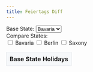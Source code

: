 ```yaml
---
title: Feiertags Diff
---
```


<div>
  <label for="base-state">Base State:</label>
  <select id="base-state" name="base-state" onchange="compareHolidays()">
    <option value="Bavaria">Bavaria</option>
    <option value="Berlin">Berlin</option>
    <option value="Saxony">Saxony</option>
    <!-- Add more states as needed -->
  </select>
</div>
<div>
  <label for="compare-states">Compare States:</label>
  <div id="compare-states">
    <label><input type="checkbox" name="compare-state" value="Bavaria" onchange="compareHolidays()"> Bavaria</label>
    <label><input type="checkbox" name="compare-state" value="Berlin" onchange="compareHolidays()"> Berlin</label>
    <label><input type="checkbox" name="compare-state" value="Saxony" onchange="compareHolidays()"> Saxony</label>
    <!-- Add more states as needed -->
  </div>
</div>
<!-- Removed the button -->
<div id="result" class="diff-container">
  <table id="holidays-table">
    <thead>
      <tr>
        <th>Base State Holidays</th>
        <!-- Compare state headers will be dynamically added here -->
      </tr>
    </thead>
    <tbody id="holidays-table-body">
      <!-- Holiday rows will be dynamically added here -->
    </tbody>
  </table>
</div>

<style>
    .main-content {
        max-width: 80%;
        margin: 0 auto;
    }
    .diff-container {
        overflow: hidden;
    }
    table {
        border-collapse: collapse;
        table-layout: fixed;
    }

    th, td {
        padding: 8px;
        border: 1px solid #e1e4e8;
        text-align: left;
    }
    th {
        background-color: #f6f8fa;
    }
    tr:nth-child(odd) {
        background-color: #f6f8fa;
    }
    .added {
        background-color: #e6ffed;
        color: #22863a;
    }
    .removed {
        background-color: #ffeef0;
        color: #cb2431;
    }
</style>
<script>
  const holidays = {
    Bavaria: [
      { date: '2024-01-01', name: 'Neujahrstag' },
      { date: '2024-01-06', name: 'Heilige Drei Könige' },
      { date: '2024-03-29', name: 'Karfreitag' },
      { date: '2024-04-01', name: 'Ostermontag' },
      { date: '2024-05-01', name: 'Tag der Arbeit' },
      { date: '2024-05-09', name: 'Christi Himmelfahrt' },
      { date: '2024-05-20', name: 'Pfingstmontag' },
      { date: '2024-05-30', name: 'Fronleichnam' },
      { date: '2024-08-15', name: 'Mariä Himmelfahrt' },
      { date: '2024-10-03', name: 'Tag der Deutschen Einheit' },
      { date: '2024-10-31', name: 'Reformationstag' },
      { date: '2024-11-01', name: 'Allerheiligen' },
      { date: '2024-12-25', name: 'Erster Weihnachtstag' },
      { date: '2024-12-26', name: 'Zweiter Weihnachtstag' }
    ],
    Berlin: [
      { date: '2024-01-01', name: 'Neujahrstag' },
      { date: '2024-03-29', name: 'Karfreitag' },
      { date: '2024-04-01', name: 'Ostermontag' },
      { date: '2024-05-01', name: 'Tag der Arbeit' },
      { date: '2024-05-09', name: 'Christi Himmelfahrt' },
      { date: '2024-05-20', name: 'Pfingstmontag' },
      { date: '2024-10-03', name: 'Tag der Deutschen Einheit' },
      { date: '2024-12-25', name: 'Erster Weihnachtstag' },
      { date: '2024-12-26', name: 'Zweiter Weihnachtstag' }
    ],
    Saxony: [
      { date: '2024-01-01', name: 'Neujahrstag' },
      { date: '2024-03-29', name: 'Karfreitag' },
      { date: '2024-04-01', name: 'Ostermontag' },
      { date: '2024-05-01', name: 'Tag der Arbeit' },
      { date: '2024-05-09', name: 'Christi Himmelfahrt' },
      { date: '2024-05-20', name: 'Pfingstmontag' },
      { date: '2024-10-03', name: 'Tag der Deutschen Einheit' },
      { date: '2024-10-31', name: 'Reformationstag' },
      { date: '2024-11-20', name: 'Buß- und Bettag' },
      { date: '2024-12-25', name: 'Erster Weihnachtstag' },
      { date: '2024-12-26', name: 'Zweiter Weihnachtstag' }
    ]
    // Add more states and their holidays as needed
  };

  function getQueryParams() {
    const params = new URLSearchParams(window.location.search);
    return {
      currentState: params.get('currentState'),
      incomingStates: params.get('incomingStates') ? params.get('incomingStates').split(',') : []
    };
  }

  function updateURL(baseState, compareStates) {
    const params = new URLSearchParams();
    params.set('currentState', baseState);
    params.set('incomingStates', compareStates.join(','));
    const newUrl = `${window.location.pathname}?${params.toString()}`;
    window.history.pushState({}, '', newUrl);
  }

  function compareHolidays() {
    const baseState = document.getElementById('base-state').value;
    const compareStates = Array.from(document.querySelectorAll('input[name="compare-state"]:checked')).map(el => el.value);

    updateURL(baseState, compareStates);

    const baseHolidays = holidays[baseState] || [];
    const holidaysTableBody = document.getElementById('holidays-table-body');
    const holidaysTableHead = document.querySelector('#holidays-table thead tr');

    holidaysTableBody.innerHTML = '';
    holidaysTableHead.innerHTML = '<th>Base State Holidays</th>';

    compareStates.forEach(state => {
      const th = document.createElement('th');
      th.textContent = `${state} Holidays`;
      holidaysTableHead.appendChild(th);
    });

    const allDates = new Set(baseHolidays.map(holiday => holiday.date));
    compareStates.forEach(state => {
      holidays[state].forEach(holiday => allDates.add(holiday.date));
    });

    allDates.forEach(date => {
      const tr = document.createElement('tr');
      const baseHoliday = baseHolidays.find(h => h.date === date);
      const baseTd = document.createElement('td');
      if (baseHoliday) {
        baseTd.textContent = `${baseHoliday.date} - ${baseHoliday.name}`;
      } else {
        baseTd.textContent = 'Not a holiday';
        baseTd.classList.add('removed');
      }
      tr.appendChild(baseTd);

      compareStates.forEach(state => {
        const td = document.createElement('td');
        const stateHoliday = holidays[state].find(h => h.date === date);
        if (stateHoliday) {
          td.textContent = `${stateHoliday.date} - ${stateHoliday.name}`;
          if (!baseHoliday) {
            td.classList.add('added');
          }
        } else {
          td.textContent = 'Not a holiday';
          td.classList.add('removed');
        }
        tr.appendChild(td);
      });

      holidaysTableBody.appendChild(tr);
    });
  }

  document.addEventListener('DOMContentLoaded', () => {
    const { currentState, incomingStates } = getQueryParams();
    if (currentState) {
      document.getElementById('base-state').value = currentState;
    }
    incomingStates.forEach(state => {
      const checkbox = document.querySelector(`input[name="compare-state"][value="${state}"]`);
      if (checkbox) {
        checkbox.checked = true;
      }
    });
    compareHolidays();
  });
</script>
